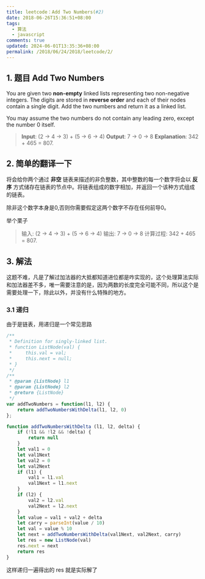 ```yaml
---
title: leetcode：Add Two Numbers(#2)
date: 2018-06-26T15:36:51+08:00
tags:
  - 算法
  - javascript
comments: true
updated: 2024-06-01T13:35:36+08:00
permalink: /2018/06/24/2018/leetcode/2/
---
```


## 1. 题目 Add Two Numbers

You are given two **non-empty** linked lists representing two non-negative integers. The digits are stored in **reverse order** and each of their nodes contain a single digit. Add the two numbers and return it as a linked list.

You may assume the two numbers do not contain any leading zero, except the number 0 itself.


> **Input**: (2 -> 4 -> 3) + (5 -> 6 -> 4)
> **Output**: 7 -> 0 -> 8
> **Explanation**: 342 + 465 = 807.


## 2. 简单的翻译一下

将会给你两个通过 **非空** 链表来描述的非负整数，其中整数的每一个数字将会以 **反序** 方式储存在链表的节点中。将链表组成的数字相加，并返回一个该种方式组成的链表。

除非这个数字本身是0,否则你需要假定这两个数字不存在任何前导0。

举个栗子

> 输入: (2 -> 4 -> 3) + (5 -> 6 -> 4)
> 输出: 7 -> 0 -> 8
> 计算过程: 342 + 465 = 807.

## 3. 解法

这题不难，凡是了解过加法器的大抵都知道进位都是咋实现的，这个处理算法实际和加法器差不多，唯一需要注意的是，因为两数的长度完全可能不同，所以这个是需要处理一下，除此以外，并没有什么特殊的地方。

### 3.1 递归

由于是链表，用递归是一个常见思路

```javascript
/**
 * Definition for singly-linked list.
 * function ListNode(val) {
 *     this.val = val;
 *     this.next = null;
 * }
 */
/**
 * @param {ListNode} l1
 * @param {ListNode} l2
 * @return {ListNode}
 */
var addTwoNumbers = function(l1, l2) {
    return addTwoNumbersWithDelta(l1, l2, 0)
};

function addTwoNumbersWithDelta (l1, l2, delta) {
    if (!l1 && !l2 && !delta) {
        return null
    }
    let val1 = 0
    let val1Next
    let val2 = 0
    let val2Next
    if (l1) {
        val1 = l1.val
        val1Next = l1.next
    }
    if (l2) {
        val2 = l2.val
        val2Next = l2.next
    }
    let value = val1 + val2 + delta
    let carry = parseInt(value / 10)
    let val = value % 10
    let next = addTwoNumbersWithDelta(val1Next, val2Next, carry)
    let res = new ListNode(val)
    res.next = next
    return res
}
```

这样递归一遍得出的 res 就是实际解了


